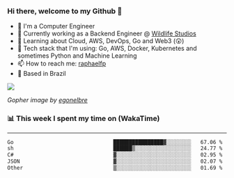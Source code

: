 ### Hi there, welcome to my Github 👋

- 📖 I'm a Computer Engineer
- 🔭 Currently working as a Backend Engineer @ [Wildlife Studios](https://wildlifestudios.com/)
- 🌱 Learning about Cloud, AWS, DevOps, Go and Web3 (😲)
- 🚀 Tech stack that I'm using: Go, AWS, Docker, Kubernetes and sometimes Python and Machine Learning
- 📫 How to reach me: [raphaelfp](https://linkedin.com/in/raphaelfp)
- 🏡 Based in Brazil

![](https://github.com/raphaelfp/gophers/blob/master/.thumb/animation/morning-coffee-3x.gif)

*Gopher image by [egonelbre](https://github.com/egonelbre/)*

### 📊 This week I spent my time on (WakaTime)

---

<!--START_SECTION:waka-->

```txt
Go                                ████████████████▓░░░░░░░░   67.06 %
sh                                ██████▒░░░░░░░░░░░░░░░░░░   24.77 %
C#                                ▓░░░░░░░░░░░░░░░░░░░░░░░░   02.95 %
JSON                              ▓░░░░░░░░░░░░░░░░░░░░░░░░   02.07 %
Other                             ▒░░░░░░░░░░░░░░░░░░░░░░░░   01.69 %
```

<!--END_SECTION:waka-->
